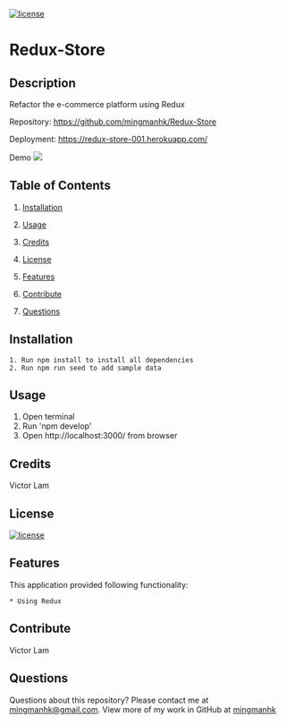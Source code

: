 [![license](https://img.shields.io/badge/license-MIT-blue)](https://shields.io)
# Redux-Store 
## Description
Refactor the e-commerce platform using Redux

Repository: 
    https://github.com/mingmanhk/Redux-Store

Deployment:
    https://redux-store-001.herokuapp.com/
     
Demo
    <img src="./src/demo.gif"/>

## Table of Contents
1. [Installation](#installation)

2. [Usage](#usage)

3. [Credits](#credits)

4. [License](#license)

5. [Features](#features)

6. [Contribute](#contribute)

7. [Questions](#questions)

## Installation
    1. Run npm install to install all dependencies
    2. Run npm run seed to add sample data

## Usage
   1. Open terminal
   2. Run 'npm develop'
   3. Open http://localhost:3000/ from browser
   
## Credits
Victor Lam

## License
[![license](https://img.shields.io/badge/license-MIT-blue)](https://shields.io)

## Features
This application provided following functionality:

    * Using Redux

## Contribute
Victor Lam

## Questions
Questions about this repository? Please contact me at [mingmanhk@gmail.com](mailto:mingmanhk@gmail.com).
View more of my work in GitHub at [mingmanhk](https://github.com/mingmanhk)